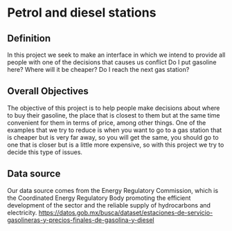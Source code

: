 # Petrol and diesel stations
## Definition
In this project we seek to make an interface in which we intend to provide all people with one of the decisions that causes us conflict Do I put gasoline here? Where will it be cheaper? Do I reach the next gas station?
## Overall Objectives
The objective of this project is to help people make decisions about where to buy their gasoline, the place that is closest to them but at the same time convenient for them in terms of price, among other things. One of the examples that we try to reduce is when you want to go to a gas station that is cheaper but is very far away, so you will get the same, you should go to one that is closer but is a little more expensive, so with this project we try to decide this type of issues.
## Data source
Our data source comes from the Energy Regulatory Commission, which is the Coordinated Energy Regulatory Body promoting the efficient development of the sector and the reliable supply of hydrocarbons and electricity.
https://datos.gob.mx/busca/dataset/estaciones-de-servicio-gasolineras-y-precios-finales-de-gasolina-y-diesel
